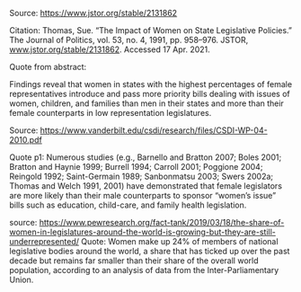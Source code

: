 

Source: https://www.jstor.org/stable/2131862

Citation: Thomas, Sue. “The Impact of Women on State Legislative Policies.” The Journal of Politics, vol. 53, no. 4, 1991, pp. 958–976. JSTOR, www.jstor.org/stable/2131862. Accessed 17 Apr. 2021.

Quote from abstract:

Findings reveal that women in states with the highest percentages of 
female representatives introduce and pass more priority bills dealing 
with issues of women, children, and families than men in their states 
and more than their female counterparts in low representation legislatures. 


Source: https://www.vanderbilt.edu/csdi/research/files/CSDI-WP-04-2010.pdf

Quote p1: 
Numerous studies (e.g., Barnello and Bratton 2007; Boles 2001; Bratton
and Haynie 1999; Burrell 1994; Carroll 2001; Poggione 2004; Reingold 1992; Saint-Germain
1989; Sanbonmatsu 2003; Swers 2002a; Thomas and Welch 1991, 2001) have demonstrated that
female legislators are more likely than their male counterparts to sponsor “women’s issue” bills
such as education, child-care, and family health legislation.


source: https://www.pewresearch.org/fact-tank/2019/03/18/the-share-of-women-in-legislatures-around-the-world-is-growing-but-they-are-still-underrepresented/
Quote: Women make up 24% of members of national legislative bodies around the world, a share that has ticked up over the past decade but remains far smaller than their share of the overall world population, according to an analysis of data from the Inter-Parliamentary Union.